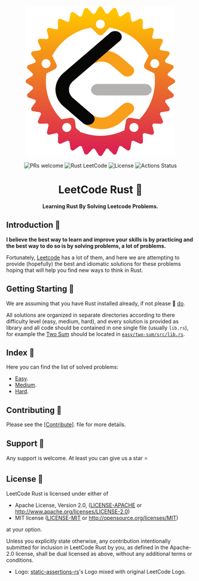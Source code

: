 <p align="center"><img src="./assets/logo/leetcode-rs.png"/></p>
<p align="center">
    <img src="https://camo.githubusercontent.com/a34cfbf37ba6848362bf2bee0f3915c2e38b1cc1/68747470733a2f2f696d672e736869656c64732e696f2f62616467652f5052732d77656c636f6d652d627269676874677265656e2e7376673f7374796c653d666c61742d737175617265" alt="PRs welcome"/>
    <img src="https://img.shields.io/badge/rust-leetcode-yellow" alt="Rust LeetCode"/>
    <img src="https://img.shields.io/badge/license-MIT%2FApache--2.0-blue.svg" alt="License"/>
    <img src="https://github.com/shekohex/leetcode-rs/workflows/Main/badge.svg" alt="Actions Status"/>
</p>
<h1 align="center">LeetCode Rust 🦀</h1>

<p align="center" style="font-weight:bold;">Learning Rust By Solving Leetcode Problems.</p>

## Introduction 💭

**I believe the best way to learn and improve your skills is by practicing and the best way to do so is by solving problems, a lot of problems.**

Fortunately, [Leetcode](https://leetcode.com) has a lot of them, and here we are attempting to provide (hopefully) the best and idiomatic solutions for these problems hoping that will help you find new ways to think in Rust.

## Getting Starting 🙋

We are assuming that you have Rust installed already, if not please 💁 [do](https://doc.rust-lang.org/book/ch01-01-installation.html).

All solutions are organized in separate directories according to there difficulty level (easy, medium, hard), and every solution is provided as library and all code should be contained in one single file (usually `lib.rs`), for example the [Two Sum](https://leetcode.com/problems/two-sum/) should be located in [`easy/two-sum/src/lib.rs`](easy/two-sum/src/lib.rs).

## Index 📑

Here you can find the list of solved problems:

- [Easy](easy/README.md).
- [Medium](medium/README.md).
- [Hard](hard/README.md).

## Contributing 👋

Please see the [[Contribute](CONTRIBUTING.md)]. file for more details.

## Support 🎁

Any support is welcome. At least you can give us a star :star:

## License 📕

LeetCode Rust is licensed under either of

- Apache License, Version 2.0, ([LICENSE-APACHE](LICENSE-APACHE) or
  http://www.apache.org/licenses/LICENSE-2.0)
- MIT license ([LICENSE-MIT](LICENSE-MIT) or
  http://opensource.org/licenses/MIT)

at your option.

Unless you explicitly state otherwise, any contribution intentionally submitted
for inclusion in LeetCode Rust by you, as defined in the Apache-2.0 license, shall be
dual licensed as above, without any additional terms or conditions.

- Logo: [static-assertions-rs](https://github.com/nvzqz/static-assertions-rs)'s Logo mixed with original LeetCode Logo.
